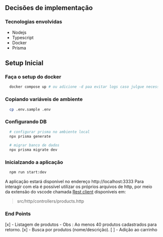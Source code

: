 ## Decisões de implementação

### Tecnologias envolvidas


- Nodejs
- Typescript
- Docker
- Prisma

## Setup Inicial

### Faça o setup do docker

```sh
  docker compose up # ou adicione -d paa evitar logs caso julgue necessário
```

### Copiando variáveis de ambiente

```sh
  cp .env.sample .env
```

### Configurando DB

```sh
  # configurar prisma no ambiente local
  npx prisma generate
  
  # migrar banco de dados
  npx prisma migrate dev
```

### Inicialzando a aplicação

```sh
  npm run start:dev
```

A aplicação estará disponível no endereço http://localhost:3333
Para interagir com ela é possível utilizar os próprios arquivos de http, por meio da extensão do vscode chamada [Rest client](https://marketplace.visualstudio.com/items?itemName=humao.rest-client) disponíveis em:

> src/http/controllers/products.http

### End Points

 [x] - Listagem de produtos - Obs : Ao menos 40 produtos cadastrados para retorno.
 [x] - Busca por produtos (nome/descrição).
 [ ] - Adição ao carrinho